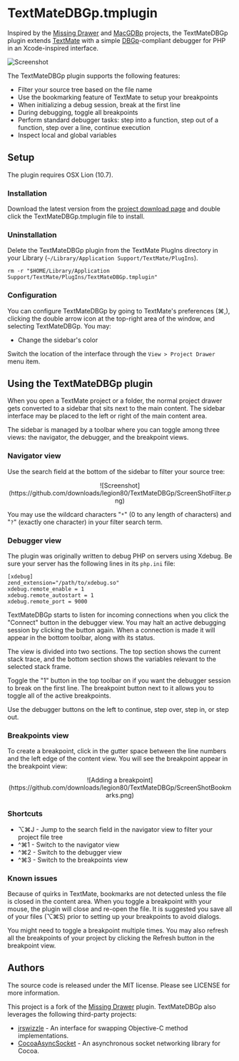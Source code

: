 # TextMateDBGp.tmplugin

Inspired by the [Missing Drawer](https://github.com/jezdez/textmate-missingdrawer) and [MacGDBp](http://www.bluestatic.org/software/macgdbp/) projects, the TextMateDBGp plugin extends [TextMate](http://macromates.com/) with a simple [DBGp](http://xdebug.org/docs-dbgp.php)-compliant debugger for PHP in an Xcode-inspired interface.

![Screenshot](https://github.com/downloads/legion80/TextMateDBGp/ScreenShotDebug.png)

The TextMateDBGp plugin supports the following features:

* Filter your source tree based on the file name
* Use the bookmarking feature of TextMate to setup your breakpoints
* When initializing a debug session, break at the first line
* During debugging, toggle all breakpoints
* Perform standard debugger tasks: step into a function, step out of a function, step over a line, continue execution
* Inspect local and global variables

## Setup

The plugin requires OSX Lion (10.7).

### Installation

Download the latest version from the [project download page](http://github.com/legion80/TextMateDBGp/downloads) and double click the TextMateDBGp.tmplugin file to install.

### Uninstallation

Delete the TextMateDBGp plugin from the TextMate PlugIns directory in your Library (`~/Library/Application Support/TextMate/PlugIns`).

	rm -r "$HOME/Library/Application Support/TextMate/PlugIns/TextMateDBGp.tmplugin"

### Configuration

You can configure TextMateDBGp by going to TextMate's preferences (⌘,), clicking the double arrow icon at the top-right area of the window, and selecting TextMateDBGp. You may:

* Change the sidebar's color

Switch the location of the interface through the `View > Project Drawer` menu item.

## Using the TextMateDBGp plugin

When you open a TextMate project or a folder, the normal project drawer gets converted to a sidebar that sits next to the main content. The sidebar interface may be placed to the left or right of the main content area.

The sidebar is managed by a toolbar where you can toggle among three views: the navigator, the debugger, and the breakpoint views.

### Navigator view

Use the search field at the bottom of the sidebar to filter your source tree:

<center>![Screenshot](https://github.com/downloads/legion80/TextMateDBGp/ScreenShotFilter.png)</center>

You may use the wildcard characters "`*`" (0 to any length of characters) and "`?`" (exactly one character) in your filter search term.

### Debugger view

The plugin was originally written to debug PHP on servers using Xdebug. Be sure your server has the following lines in its `php.ini` file:

    [xdebug]
    zend_extension="/path/to/xdebug.so"
    xdebug.remote_enable = 1
    xdebug.remote_autostart = 1
    xdebug.remote_port = 9000
    
TextMateDBGp starts to listen for incoming connections when you click the "Connect" button in the debugger view. You may halt an active debugging session by clicking the button again. When a connection is made it will appear in the bottom toolbar, along with its status.

The view is divided into two sections. The top section shows the current stack trace, and the bottom section shows the variables relevant to the selected stack frame.

Toggle the "1" button in the top toolbar on if you want the debugger session to break on the first line. The breakpoint button next to it allows you to toggle all of the active breakpoints.

Use the debugger buttons on the left to continue, step over, step in, or step out.

### Breakpoints view

To create a breakpoint, click in the gutter space between the line numbers and the left edge of the content view. You will see the breakpoint appear in the breakpoint view:

<center>![Adding a breakpoint](https://github.com/downloads/legion80/TextMateDBGp/ScreenShotBookmarks.png)</center>

### Shortcuts

* ⌥⌘J - Jump to the search field in the navigator view to filter your project file tree
* ^⌘1 - Switch to the navigator view
* ^⌘2 - Switch to the debugger view
* ^⌘3 - Switch to the breakpoints view

### Known issues

Because of quirks in TextMate, bookmarks are not detected unless the file is closed in the content area. When you toggle a breakpoint with your mouse, the plugin will close and re-open the file. It is suggested you save all of your files (⌥⌘S) prior to setting up your breakpoints to avoid dialogs.

You might need to toggle a breakpoint multiple times. You may also refresh all the breakpoints of your project by clicking the Refresh button in the breakpoint view.

## Authors

The source code is released under the MIT license. Please see LICENSE for more information.

This project is a fork of the [Missing Drawer](https://github.com/jezdez/textmate-missingdrawer) plugin. TextMateDBGp also leverages the following third-party projects:

* [jrswizzle](https://github.com/rentzsch/jrswizzle) - An interface for swapping Objective-C method implementations.
* [CocoaAsyncSocket](http://code.google.com/p/cocoaasyncsocket/) - An asynchronous socket networking library for Cocoa.